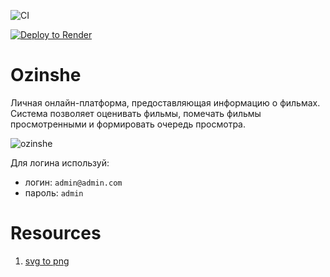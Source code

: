 ![CI](https://github.com/Bayan2019/go-ozinshe/actions/workflows/ci.yml/badge.svg)

[![Deploy to Render](https://render.com/images/deploy-to-render-button.svg)](https://go-ozinshe.onrender.com)


# Ozinshe

Личная онлайн-платформа, предоставляющая информацию о фильмах. Система позволяет оценивать фильмы, помечать фильмы 
просмотренными и формировать очередь просмотра.

![ozinshe](./atom.svg "Ozinshe DataBase")

Для логина используй:
* логин: `admin@admin.com`
* пароль: `admin`

# Resources

1. [svg to png](https://svgtopng.com/)